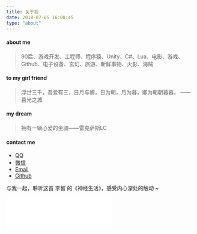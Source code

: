 ```yaml
---
title: 关于我
date: 2018-07-05 16:08:45
type: "about"
---
```


#### about me
> 90后、游戏开发、工程师、程序猿、Unity、C#、Lua、电影、游戏、Github、电子设备、玄幻、旅游、新鲜事物、火影、海贼

#### to my girl friend
> 浮世三千，吾爱有三，日月与卿，日为朝，月为暮，卿为朝朝暮暮。	—— 暮光之城

#### my dream
> 拥有一辆心爱的坐骑——雷克萨斯LC

#### contact me
- [QQ](http://wpa.qq.com/msgrd?v=3&uin=553555614&site=qq&menu=yes) 
- [微信](https://raw.githubusercontent.com/MrXiaoJL/MrXiaoJL.github.io/master/images/wechat.png)
- [Email](mailto:553555614@123.com)
- [Github](https://github.com/MrXiaoJL)

与我一起，聆听这首 李智 的《神经生活》，感受内心深处的触动 ~
<iframe frameborder="no" border="0" marginwidth="0" marginheight="0" width=280 height=86 src="//music.163.com/outchain/player?type=2&id=1311966614&auto=1&height=66"></iframe>